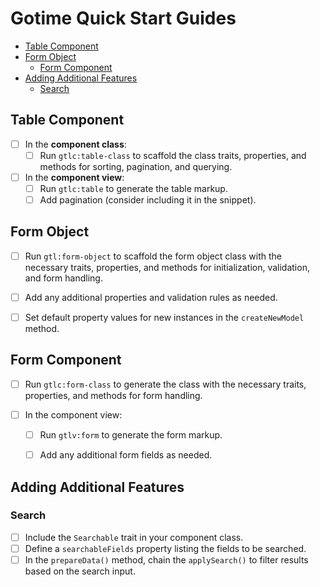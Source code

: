 # Gotime Quick Start Guides

- [Table Component](#table-component)
- [Form Object](#form-object)
  - [Form Component](#form-component)
- [Adding Additional Features](#adding-additional-features)
  - [Search](#search)


## Table Component

- [ ] In the **component class**:
  - [ ] Run `gtlc:table-class` to scaffold the class traits, properties, and
    methods for sorting, pagination, and querying.

- [ ] In the **component view**:
    - [ ] Run `gtlc:table` to generate the table markup.
    - [ ] Add pagination (consider including it in the snippet).

## Form Object

- [ ] Run `gtl:form-object` to scaffold the form object class with the necessary
  traits, properties, and methods for initialization, validation, and form
  handling.

- [ ] Add any additional properties and validation rules as needed.

- [ ] Set default property values for new instances in the `createNewModel` method.

## Form Component
- [ ] Run `gtlc:form-class` to generate the class with the necessary traits,
  properties, and methods for form handling.

- [ ] In the component view:
    - [ ] Run `gtlv:form` to generate the form markup.
    - [ ] Add any additional form fields as needed.







## Adding Additional Features

### Search

- [ ] Include the `Searchable` trait in your component class.
- [ ] Define a `searchableFields` property listing the fields to be searched.
- [ ] In the `prepareData()` method, chain the `applySearch()` to filter results
  based on the search input.